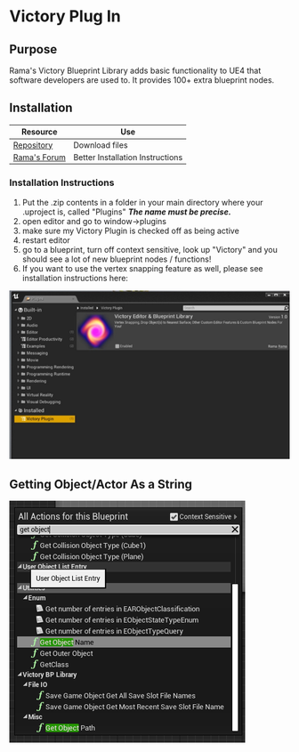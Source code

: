 # Victory Plug In

## Purpose

Rama's Victory Blueprint Library adds basic functionality to UE4 that software developers are used to. It provides 100+ extra blueprint nodes.

## Installation

| Resource                                                                                                                                                                 | Use                              |
| ------------------------------------------------------------------------------------------------------------------------------------------------------------------------ | -------------------------------- |
| [Repository](https://github.com/EverNewJoy/VictoryPlugin)                                                                                                                | Download files                   |
| [Rama's Forum](https://forums.unrealengine.com/development-discussion/blueprint-visual-scripting/4014-39-rama-s-extra-blueprint-nodes-for-you-as-a-plugin-no-c-required) | Better Installation Instructions |

### **Installation Instructions**

1. Put the .zip contents in a folder in your main directory where your .uproject is, called "Plugins" _**The name must be precise.**_
2. open editor and go to window->plugins
3. make sure my Victory Plugin is checked off as being active
4. restart editor
5. go to a blueprint, turn off context sensitive, look up "Victory" and you should see a lot of new blueprint nodes / functions!
6. If you want to use the vertex snapping feature as well, please see installation instructions here:

![Victory Plug-In should be available under window-> Plugins](<../../../../.gitbook/assets/image (207).png>)

## Getting Object/Actor As a String

![](<../../../../.gitbook/assets/image (208).png>)

##
